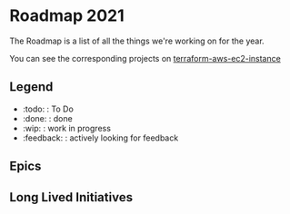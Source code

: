 <!-- Space: Projects -->
<!-- Parent: TerraformAwsEc2Instance -->
<!-- Title: Roadmap TerraformAwsEc2Instance -->
<!-- Label: Roadmap -->
<!-- Include: disclaimer.md -->
<!-- Include: ac:toc -->

<!-- Macro: :todo:
     Template: ac:status
     Title: TODO
     Color: Blue -->

<!-- Macro: :wip:
     Template: ac:status
     Title: WIP
     Color: YELLOW -->

<!-- Macro: :done:
     Template: ac:status
     Title: DONE
     Color: Green -->

<!-- Macro: :feedback:
     Template: ac:status
     Title: FEEDBACK
     Color: Orange -->

# Roadmap 2021

The Roadmap is a list of all the things we're working on for the year.

You can see the corresponding projects on [terraform-aws-ec2-instance](https://github.com/hadenlabs/terraform-aws-ec2-instance)

## Legend

- :todo: : To Do
- :done: : done
- :wip: : work in progress
- :feedback: : actively looking for feedback

## Epics

## Long Lived Initiatives
